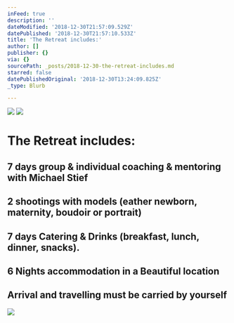 ```yaml
---
inFeed: true
description: ''
dateModified: '2018-12-30T21:57:09.529Z'
datePublished: '2018-12-30T21:57:10.533Z'
title: 'The Retreat includes:'
author: []
publisher: {}
via: {}
sourcePath: _posts/2018-12-30-the-retreat-includes.md
starred: false
datePublishedOriginal: '2018-12-30T13:24:09.825Z'
_type: Blurb

---
```

![](https://the-grid-user-content.s3-us-west-2.amazonaws.com/b44775f3-a13f-47bf-b3db-4a9113a3b9b7.jpg)
![](https://the-grid-user-content.s3-us-west-2.amazonaws.com/4474035e-afbe-48de-8c02-873ff9291cfc.jpg)

# The Retreat includes:

## 7 days group & individual coaching & mentoring with Michael Stief

## 2 shootings with models (eather newborn, maternity, boudoir or portrait)

## 7 days Catering & Drinks (breakfast, lunch, dinner, snacks).

## 6 Nights accommodation in a Beautiful location

## Arrival and travelling must be carried by yourself
![](https://the-grid-user-content.s3-us-west-2.amazonaws.com/dcc919c4-0f1e-4eb1-b085-cad596cf4033.jpg)
